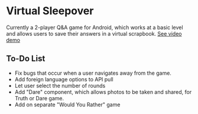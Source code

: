 # Virtual Sleepover
Currently a 2-player Q&A game for Android, which works at a basic level and allows users to save their answers in a virtual scrapbook.  [See video demo](https://www.youtube.com/watch?v=5446brsW3eA)

## To-Do List
- Fix bugs that occur when a user navigates away from the game.
- Add foreign language options to API pull
- Let user select the number of rounds
- Add "Dare" component, which allows photos to be taken and shared, for Truth or Dare game.
- Add on separate "Would You Rather" game
